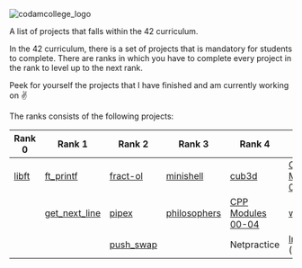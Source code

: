 ![codamcollege_logo](https://github.com/user-attachments/assets/4cf929cd-a505-42c2-8111-ba112f97649d)

A list of projects that falls within the 42 curriculum.


In the 42 curriculum, there is a set of projects that is mandatory for students to complete. There are ranks in which you have to complete every project in the rank to level up to the next rank.


Peek for yourself the projects that I have finished and am currently working on :v:

The ranks consists of the following projects:

| Rank 0 | Rank 1 | Rank 2 | Rank 3 | Rank 4 | Rank 5 | Rank 6 |
| ------ | ------ | ------ | ------ | ------ | ------ | ------ |
| [libft](https://github.com/robertrinh/Codam/tree/main/Rank0/libft)  | [ft_printf](https://github.com/robertrinh/Codam/tree/main/Rank1/ft_printf) | [fract-ol](https://github.com/robertrinh/Codam/tree/main/Rank2/fract-ol) | [minishell](https://github.com/robertrinh/minishell) | [cub3d](https://github.com/XilianRose/cub3d) | [CPP Modules 05-09](https://github.com/robertrinh/Codam/tree/main/Rank5/CPP_Modules_5-9) | [ft_transcendence](https://github.com/robertrinh/transcendence) (Current)
|| [get_next_line](https://github.com/robertrinh/Codam/tree/main/Rank1/get_next_line) | [pipex](https://github.com/robertrinh/Codam/tree/main/Rank2/pipex) | [philosophers](https://github.com/robertrinh/Codam/tree/main/Rank3/philo) | [CPP Modules 00-04](https://github.com/robertrinh/Codam/tree/main/Rank4/CPP_Modules_1-4) | [webserv](https://github.com/rutgermeuzelaar/webserv) | 
|||[push_swap](https://github.com/robertrinh/Codam/tree/main/Rank2/push_swap) || Netpractice | [Inception](https://github.com/robertrinh/Codam/tree/main/Rank5/Inception) (Current)
